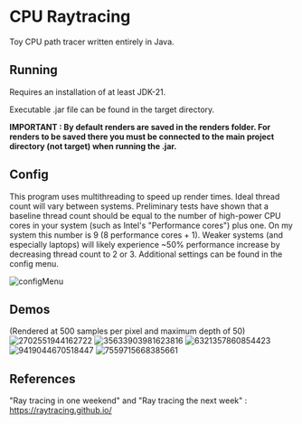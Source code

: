 # CPU Raytracing
Toy CPU path tracer written entirely in Java.

## Running
Requires an installation of at least JDK-21.

Executable .jar file can be found in the target directory.

**IMPORTANT : By default renders are saved in the renders folder. For renders to be saved there you must be connected to the main project directory (not target) when running the .jar.**

## Config
This program uses multithreading to speed up render times. Ideal thread count will vary between systems. Preliminary tests have shown that a baseline thread count should be equal to the number of high-power CPU cores in your system (such as Intel's "Performance cores") plus one. On my system this number is 9 (8 performance cores + 1). Weaker systems (and especially laptops) will likely experience ~50% performance increase by decreasing thread count to 2 or 3. Additional settings can be found in the config menu.

![configMenu](https://github.com/user-attachments/assets/6a593dda-9089-4953-b2d3-25a90194f1bb)
## Demos
(Rendered at 500 samples per pixel and maximum depth of 50)
![2702551944162722](https://github.com/user-attachments/assets/1ed8d316-9d30-4ce9-9dde-9c8fecdf50c8)
![35633903981623816](https://github.com/user-attachments/assets/300d88aa-fd66-4d28-b89b-0046dde0452d)
![6321357860854423](https://github.com/user-attachments/assets/0eb75c96-76ee-4b43-8adc-e7294201a02c)
![9419044670518447](https://github.com/user-attachments/assets/1abba150-245b-4290-883f-dbf3e6c06671)
![7559715668385661](https://github.com/user-attachments/assets/2d54ef4c-551b-4be9-a45a-6506f0882a25)

## References
"Ray tracing in one weekend" and "Ray tracing the next week" : https://raytracing.github.io/
